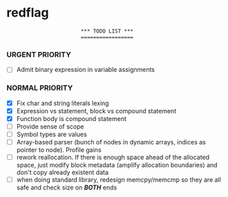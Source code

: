 # redflag
                            *** TODO LIST ***
                            =================

### URGENT PRIORITY
* [ ] Admit binary expression in variable assignments

### NORMAL PRIORITY
* [x] Fix char and string literals lexing
* [x] Expression vs statement, block vs compound statement
* [x] Function body is compound statement
* [ ] Provide sense of scope
* [ ] Symbol types are values
* [ ] Array-based parser (bunch of nodes in dynamic arrays, indices as pointer to node). Profile gains
* [ ] rework reallocation. If there is enough space ahead of the allocated space, just modify block metadata (amplify allocation boundaries) and don't copy already existent data
* [ ] when doing standard library, redesign memcpy/memcmp so they are all safe and check size on ***BOTH*** ends
